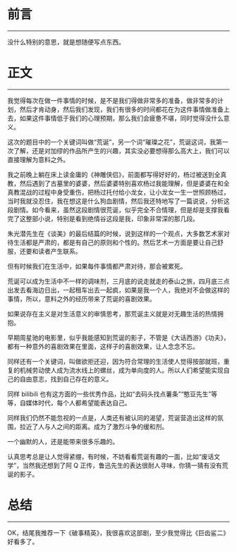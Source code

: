 # 前言

---

没什么特别的意思，就是想随便写点东西。

# 正文

---

我觉得每次在做一件事情的时候，是不是我们得做非常多的准备，做非常多的计划，然后才肯动身，然后我们发现，我们有很多的时间都花在为这件事情做准备上去，如果这件事情低于我们的心理预期，那么我们会疲惫不堪，同时觉得没什么意义。

这次的题目中的一个关键词叫做“荒诞”，另一个词“璀璨之花”，荒诞这词，我第一次了解，还是对加缪的作品所产生的兴趣，其实没必要想得那么高大上，我们可以直接理解为意料之外。

我之前晚上躺在床上读金庸的《神雕侠侣》，前面都写得好好的，杨过被送到全真教，然后遇到了古墓里的婆婆，然后婆婆特别喜欢杨过我能理解，但是婆婆在和全真教混战的过程中身受重伤，把杨过托付给小龙女，让小龙女一生一世照顾杨过，当时我就没忍住，我在想这是什么狗血剧情，然后我还特地写了一篇说说，分析这段剧情。如今看来，虽然这段剧情很荒诞，似乎完全不合情理，但是却是支撑我看完了这整部小说，特别是看到绝情谷这段是我，印象非常深的那几段。

朱光潜先生在《谈美》的最后结篇的时候，说到这样的一个观点，大多数艺术家对待生活都是严肃的，都是有自己的原则和个性的。然后艺术一方面是要让自己舒服，还要和读者产生联系。

但有时候我们在生活中，如果每件事情都严肃对待，那会被累死。

荒诞可以成为生活中不一样的调味剂，三月底的说走就走的泰山之旅，四月底三点出发去看海边日出，一起租车出去一起疯，如果是我一个人，我绝对不会做这样的事情，所以，意料之外的经历带来了荒诞的喜剧效果。

如果说存在主义是对生活意义的审慎思考，那荒诞主义就是对无趣生活的热情拥抱。

早期周星驰的电影里，似乎我能感知到荒诞的影子，不管是《大话西游》《功夫》，都有一种意外的喜剧效果在里面，这样子的喜剧效果，让人念念不忘。

同样还有一个关键词，叫做欲拒还迎，因为符合常理的生活使人觉得按部就班，重复的机械劳动使人成为流水线上的螺丝，成为单向度的人。所以人们希望能实现自己的自由意志，找到自己存在的意义。

同样 bilibili 也有这方面的一些优秀作品，比如“去码头找点薯条”“憨豆先生”等等，自媒体时代，每个人都希望能表达自己。

同样我们仍然不能忽视的一点是，人类还有被认同的渴望，荒诞营造出这样的氛围，拉近了人与人之间的距离。成为了激烈斗争的缓和剂。

一个幽默的人，还是能带来很多乐趣的。

认真思考总是让人觉得紧绷，有时候，不妨看看荒诞有趣的一面，比如“废话文学”，当然我还想到了阿 Q 正传，鲁迅先生的表达很耐人寻味，你猜一猜有没有荒诞的影子。

# 总结

---

OK，结尾我推荐一下《破事精英》，我很喜欢这部剧，至少我觉得比《巨齿鲨二》好看多了。
